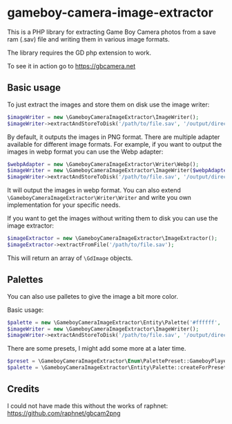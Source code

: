 # gameboy-camera-image-extractor
This is a PHP library for extracting Game Boy Camera photos from a save ram (.sav) file and writing them in various image formats.

The library requires the GD php extension to work.

To see it in action go to https://gbcamera.net

## Basic usage

To just extract the images and store them on disk use the image writer:
```php
$imageWriter = new \GameboyCameraImageExtractor\ImageWriter();
$imageWriter->extractAndStoreToDisk('/path/to/file.sav', '/output/directory');
```

By default, it outputs the images in PNG format. There are multiple adapter available for different image formats.
For example, if you want to output the images in webp format you can use the Webp adapter:

```php
$webpAdapter = new \GameboyCameraImageExtractor\Writer\Webp();
$imageWriter = new \GameboyCameraImageExtractor\ImageWriter($webpAdapter);
$imageWriter->extractAndStoreToDisk('/path/to/file.sav', '/output/directory');
```

It will output the images in webp format. You can also extend `\GameboyCameraImageExtractor\Writer\Writer` and write
you own implementation for your specific needs.

If you want to get the images without writing them to disk you can use the image extractor:

```php
$imageExtractor = new \GameboyCameraImageExtractor\ImageExtractor();
$imageExtractor->extractFromFile('/path/to/file.sav');
```

This will return an array of `\GdImage` objects.

## Palettes

You can also use palletes to give the image a bit more color.

Basic usage:

```php
$palette = new \GameboyCameraImageExtractor\Entity\Palette('#ffffff', '#cccccc', '#666666', '#000000');
$imageWriter = new \GameboyCameraImageExtractor\ImageWriter();
$imageWriter->extractAndStoreToDisk('/path/to/file.sav', '/output/directory', $palette);
```

There are some presets, I might add some more at a later time.

```php
$preset = \GameboyCameraImageExtractor\Enum\PalettePreset::GameboyPlayer;
$palette = \GameboyCameraImageExtractor\Entity\Palette::createForPreset($preset);
```

## Credits

I could not have made this without the works of raphnet: https://github.com/raphnet/gbcam2png
